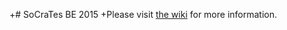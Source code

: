 +# SoCraTes BE 2015
+Please visit [the wiki](https://github.com/socratesbe/socratesbe_15/wiki) for more information.
